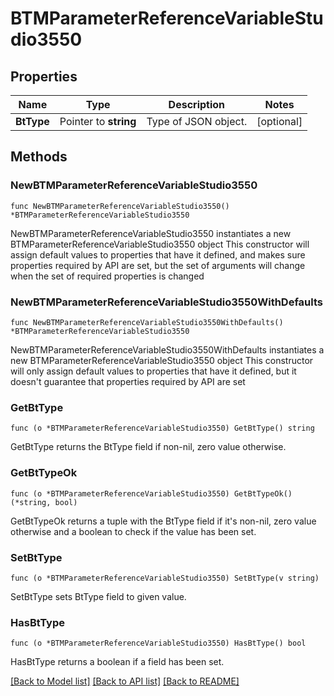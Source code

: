 # BTMParameterReferenceVariableStudio3550

## Properties

Name | Type | Description | Notes
------------ | ------------- | ------------- | -------------
**BtType** | Pointer to **string** | Type of JSON object. | [optional] 

## Methods

### NewBTMParameterReferenceVariableStudio3550

`func NewBTMParameterReferenceVariableStudio3550() *BTMParameterReferenceVariableStudio3550`

NewBTMParameterReferenceVariableStudio3550 instantiates a new BTMParameterReferenceVariableStudio3550 object
This constructor will assign default values to properties that have it defined,
and makes sure properties required by API are set, but the set of arguments
will change when the set of required properties is changed

### NewBTMParameterReferenceVariableStudio3550WithDefaults

`func NewBTMParameterReferenceVariableStudio3550WithDefaults() *BTMParameterReferenceVariableStudio3550`

NewBTMParameterReferenceVariableStudio3550WithDefaults instantiates a new BTMParameterReferenceVariableStudio3550 object
This constructor will only assign default values to properties that have it defined,
but it doesn't guarantee that properties required by API are set

### GetBtType

`func (o *BTMParameterReferenceVariableStudio3550) GetBtType() string`

GetBtType returns the BtType field if non-nil, zero value otherwise.

### GetBtTypeOk

`func (o *BTMParameterReferenceVariableStudio3550) GetBtTypeOk() (*string, bool)`

GetBtTypeOk returns a tuple with the BtType field if it's non-nil, zero value otherwise
and a boolean to check if the value has been set.

### SetBtType

`func (o *BTMParameterReferenceVariableStudio3550) SetBtType(v string)`

SetBtType sets BtType field to given value.

### HasBtType

`func (o *BTMParameterReferenceVariableStudio3550) HasBtType() bool`

HasBtType returns a boolean if a field has been set.


[[Back to Model list]](../README.md#documentation-for-models) [[Back to API list]](../README.md#documentation-for-api-endpoints) [[Back to README]](../README.md)


